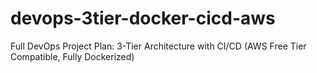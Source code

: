 # devops-3tier-docker-cicd-aws
Full DevOps Project Plan: 3-Tier Architecture with CI/CD (AWS Free Tier Compatible, Fully Dockerized)
